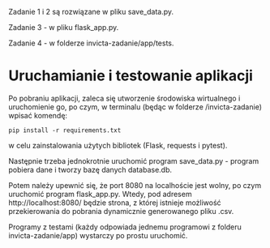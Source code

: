 Zadanie 1 i 2 są rozwiązane w pliku save_data.py. 

Zadanie 3 - w pliku flask_app.py.

Zadanie 4 - w folderze invicta-zadanie/app/tests.

# Uruchamianie i testowanie aplikacji

Po pobraniu aplikacji, zaleca się utworzenie środowiska wirtualnego i uruchomienie go, po czym, w terminalu 
(będąc w folderze /invicta-zadanie) wpisać komendę:

`pip install -r requirements.txt`

w celu zainstalowania użytych bibliotek (Flask, requests i pytest).

Następnie trzeba jednokrotnie uruchomić program save_data.py - program pobiera dane i tworzy bazę danych database.db.

Potem należy upewnić się, że port 8080 na localhoście jest wolny, po czym uruchomić program flask_app.py. Wtedy, pod 
adresem http://localhost:8080/ będzie strona, z której istnieje możliwość przekierowania do pobrania dynamicznie 
generowanego pliku .csv.

Programy z testami (każdy odpowiada jednemu programowi z folderu invicta-zadanie/app) wystarczy po prostu uruchomić.


